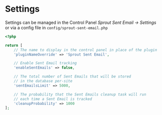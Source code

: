 # Settings

Settings can be managed in the Control Panel _Sprout Sent Email → Settings_ or via a config file in `config/sprout-sent-email.php`

``` php
<?php

return [
    // The name to display in the control panel in place of the plugin name
    'pluginNameOverride' => 'Sprout Sent Email',

    // Enable Sent Email tracking
    'enableSentEmails' => false,

    // The total number of Sent Emails that will be stored
    // in the database per-site
    'sentEmailsLimit' => 5000,

    // The probability that the Sent Emails cleanup task will run
    // each time a Sent Email is tracked
    'cleanupProbability' => 1000
];
```